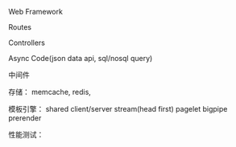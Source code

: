 
Web Framework

Routes

Controllers

Async Code(json data api, sql/nosql query)

中间件

存储：
memcache, redis, 

模板引擎：
shared client/server
stream(head first)
pagelet bigpipe
prerender

性能测试：

